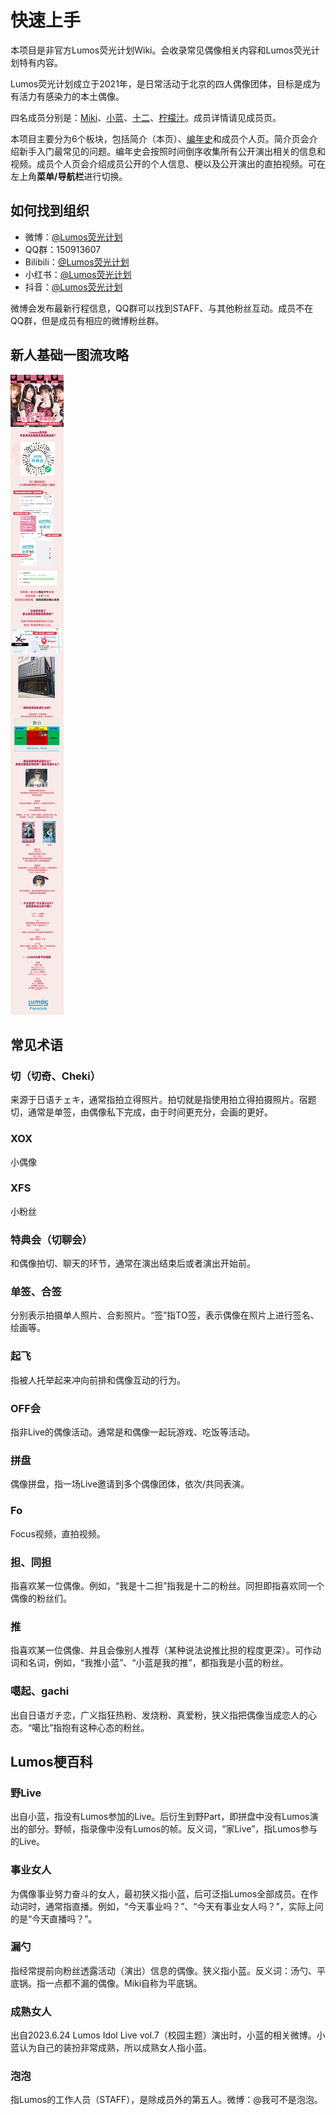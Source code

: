 # 快速上手

本项目是非官方Lumos荧光计划Wiki。会收录常见偶像相关内容和Lumos荧光计划特有内容。

Lumos荧光计划成立于2021年，是日常活动于北京的四人偶像团体，目标是成为有活力有感染力的本土偶像。

四名成员分别是：[Miki](./miki/index.md)、[小蓝](./aoi/index.md)、[十二](./12/index.md)、[柠檬汁](./lemonade/index.md)。成员详情请见成员页。

本项目主要分为6个板块，包括简介（本页）、[编年史](./chronicle.md)和成员个人页。简介页会介绍新手入门最常见的问题。编年史会按照时间倒序收集所有公开演出相关的信息和视频。成员个人页会介绍成员公开的个人信息、梗以及公开演出的直拍视频。可在左上角**菜单/导航栏**进行切换。

## 如何找到组织

- 微博：[@Lumos荧光计划](https://weibo.com/u/7632132235)
- QQ群：150913607
- Bilibili：[@Lumos荧光计划](https://space.bilibili.com/1050166593)
- 小红书：[@Lumos荧光计划](https://www.xiaohongshu.com/user/profile/5b87bf408bccd200012d1dc8)
- 抖音：[@Lumos荧光计划](https://www.douyin.com/user/MS4wLjABAAAAYLD8gJfGFdkeXq5xrNOazB4SME5FjzCa1ruLVPr2aQg)

微博会发布最新行程信息，QQ群可以找到STAFF、与其他粉丝互动。成员不在QQ群，但是成员有相应的微博粉丝群。

## 新人基础一图流攻略

![一图流攻略](assets/lumos_tldr.jpg)

## 常见术语

### 切（切奇、Cheki）

来源于日语チェキ，通常指拍立得照片。拍切就是指使用拍立得拍摄照片。宿题切，通常是单签，由偶像私下完成，由于时间更充分，会画的更好。

### XOX

小偶像

### XFS

小粉丝

### 特典会（切聊会）

和偶像拍切、聊天的环节，通常在演出结束后或者演出开始前。

### 单签、合签

分别表示拍摄单人照片、合影照片。“签”指TO签，表示偶像在照片上进行签名、绘画等。

### 起飞

指被人托举起来冲向前排和偶像互动的行为。

### OFF会

指非Live的偶像活动。通常是和偶像一起玩游戏、吃饭等活动。

### 拼盘

偶像拼盘，指一场Live邀请到多个偶像团体，依次/共同表演。

### Fo

Focus视频，直拍视频。

### 担、同担

指喜欢某一位偶像。例如，“我是十二担”指我是十二的粉丝。同担即指喜欢同一个偶像的粉丝们。

### 推

指喜欢某一位偶像、并且会像别人推荐（某种说法说推比担的程度更深）。可作动词和名词，例如，“我推小蓝”、“小蓝是我的推”，都指我是小蓝的粉丝。

### 噶起、gachi

出自日语ガチ恋，广义指狂热粉、发烧粉、真爱粉，狭义指把偶像当成恋人的心态。“噶比”指抱有这种心态的粉丝。

## Lumos梗百科

### 野Live

出自小蓝，指没有Lumos参加的Live。后衍生到野Part，即拼盘中没有Lumos演出的部分。野帧，指录像中没有Lumos的帧。反义词，“家Live”，指Lumos参与的Live。

### 事业女人

为偶像事业努力奋斗的女人，最初狭义指小蓝，后可泛指Lumos全部成员。在作动词时，通常指直播。例如，“今天事业吗？”、“今天有事业女人吗？”，实际上问的是“今天直播吗？”。

### 漏勺

指经常提前向粉丝透露活动（演出）信息的偶像。狭义指小蓝。反义词：汤勺、平底锅。指一点都不漏的偶像。Miki自称为平底锅。

### 成熟女人

出自2023.6.24 Lumos Idol Live vol.7（校园主题）演出时，小蓝的相关微博。小蓝认为自己的装扮非常成熟，所以成熟女人指小蓝。

### 泡泡

指Lumos的工作人员（STAFF），是除成员外的第五人。微博：@我可不是泡泡。

